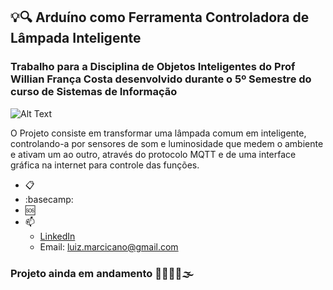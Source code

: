 ## 💡🔍 Arduíno como Ferramenta Controladora de Lâmpada Inteligente

### Trabalho para a Disciplina de Objetos Inteligentes do Prof Willian França Costa desenvolvido durante o 5º Semestre do curso de Sistemas de Informação
![Alt Text](https://media.giphy.com/media/mFDWuDppjQJjite6FS/giphy.gif)

O Projeto consiste em transformar uma lâmpada comum em inteligente, controlando-a por sensores de som e luminosidade que medem o ambiente e ativam um ao outro, através do protocolo MQTT e de uma interface gráfica na internet para controle das funções. 




- 📋
- :basecamp: 
- 🆘 
- 📫 
  - [LinkedIn](https://www.linkedin.com/in/luiz-guilherme-lima-marcicano-2889a2170/)
  - Email: luiz.marcicano@gmail.com



### Projeto ainda em andamento 🏃‍♀️🏃‍♂️🌫️
